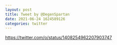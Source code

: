 ```yaml
--- 
layout: post 
title: Tweet by @DegenSpartan 
date: 2021-06-24 1624589126 
categories: twitter 
--- 
```

https://twitter.com/o/status/1408254962207903747